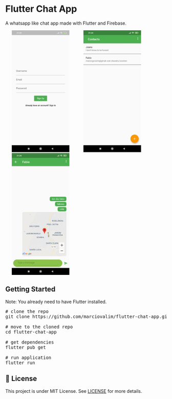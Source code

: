 # Flutter Chat App

A whatsapp like chat app made with Flutter and Firebase.

<p align="left">
  <img width="180" src="./screenshots/auth_screen.jpeg" alt="Auth Screen" hspace="20"/>
  <img width="180" src="./screenshots/contacts_screen.jpeg" alt="Contacts Screen" hspace="20"/>
  <img width="180" src="./screenshots/messages_screen.jpeg" alt="Messages Screen" hspace="20"/>
</p>

## Getting Started

Note: You already need to have Flutter installed.

<pre>
# clone the repo
git clone https://github.com/marciovalim/flutter-chat-app.git 

# move to the cloned repo
cd flutter-chat-app

# get dependencies
flutter pub get

# run application
flutter run
</pre>

## 📝 License

This project is under MIT License. See <a href="https://github.com/marciovalim/flutter-chat-app/blob/master/LICENSE">LICENSE</a> for more details.
